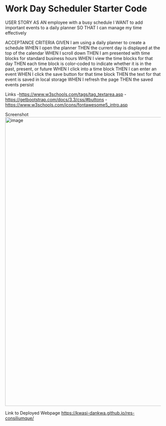 # Work Day Scheduler Starter Code

USER STORY
AS AN employee with a busy schedule
I WANT to add important events to a daily planner
SO THAT I can manage my time effectively

ACCEPTANCE CRITERIA
GIVEN I am using a daily planner to create a schedule
WHEN I open the planner
THEN the current day is displayed at the top of the calendar
WHEN I scroll down
THEN I am presented with time blocks for standard business hours
WHEN I view the time blocks for that day
THEN each time block is color-coded to indicate whether it is in the past, present, or future
WHEN I click into a time block
THEN I can enter an event
WHEN I click the save button for that time block
THEN the text for that event is saved in local storage
WHEN I refresh the page
THEN the saved events persist


Links
-https://www.w3schools.com/tags/tag_textarea.asp
-https://getbootstrap.com/docs/3.3/css/#buttons
-https://www.w3schools.com/icons/fontawesome5_intro.asp

Screenshot
<img width="932" alt="image" src="https://user-images.githubusercontent.com/104780360/170798279-da85dab2-e5e4-48ec-a3f2-ac7452ff6004.png">

Link to Deployed Webpage
https://kwasi-dankwa.github.io/res-consiliumque/


